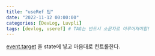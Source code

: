 ```yaml
---
title: "useRef 팁"
date: "2022-11-12 00:00:00"
categories: [DevLog, Luvpli]
tags: [devlog, useref] # TAG는 반드시 소문자로 이루어져야함!
---
```


[event.target](http://event.target) 을 state에 넣고 마음대로 컨트롤한다.
